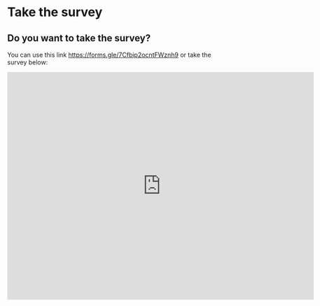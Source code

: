 # Take the survey

## Do you want to take the survey?

You can use this link https://forms.gle/7Cfbip2ocntFWznh9 or take the survey below:

<iframe src="https://docs.google.com/forms/d/e/1FAIpQLSepGNUdy1R26KjFT7XHSOhcwUiQHw6M8HXGAVgXLmJU-EWjLA/viewform?embedded=true" width="700" height="520" frameborder="0" marginheight="0" marginwidth="0">Loading…</iframe>